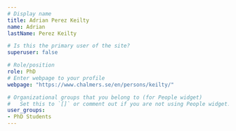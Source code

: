 ```yaml
---
# Display name
title: Adrian Perez Keilty
name: Adrian
lastName: Perez Keilty

# Is this the primary user of the site?
superuser: false

# Role/position
role: PhD 
# Enter webpage to your profile
webpage: "https://www.chalmers.se/en/persons/keilty/"

# Organizational groups that you belong to (for People widget)
#   Set this to `[]` or comment out if you are not using People widget.
user_groups:
- PhD Students
---
```

